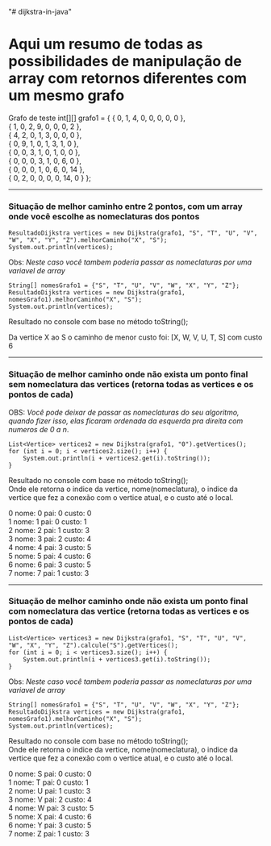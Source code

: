 "# dijkstra-in-java" 

# Aqui um resumo de todas as possibilidades de manipulação de array com retornos diferentes com um mesmo grafo

Grafo de teste
int[][] grafo1 = { { 0, 1, 4, 0, 0, 0, 0, 0 },   
                   { 1, 0, 2, 9, 0, 0, 0, 2 },  
                   { 4, 2, 0, 1, 3, 0, 0, 0 },  
                   { 0, 9, 1, 0, 1, 3, 1, 0 },  
                   { 0, 0, 3, 1, 0, 1, 0, 0 },  
                   { 0, 0, 0, 3, 1, 0, 6, 0 },  
                   { 0, 0, 0, 1, 0, 6, 0, 14 },  
                   { 0, 2, 0, 0, 0, 0, 14, 0 } };
		 
---
    
### Situação de melhor caminho entre 2 pontos, com um array onde você escolhe as nomeclaturas dos pontos

```
ResultadoDijkstra vertices = new Dijkstra(grafo1, "S", "T", "U", "V", "W", "X", "Y", "Z").melhorCaminho("X", "S");
System.out.println(vertices);
```

Obs: *Neste caso você tambem poderia passar as nomeclaturas por uma variavel de array*
```
String[] nomesGrafo1 = {"S", "T", "U", "V", "W", "X", "Y", "Z"};
ResultadoDijkstra vertices = new Dijkstra(grafo1, nomesGrafo1).melhorCaminho("X", "S");
System.out.println(vertices);
```

Resultado no console com base no método toString();

Da vertice X ao S o caminho de menor custo foi: [X, W, V, U, T, S] com custo 6

---

### Situação de melhor caminho onde não exista um ponto final **sem nomeclatura** das vertices (retorna todas as vertices e os pontos de cada)

OBS: *Você pode deixar de passar as nomeclaturas do seu algoritmo, quando fizer isso, elas ficaram ordenada da esquerda pra direita com numeros de 0 a n*.

```
List<Vertice> vertices2 = new Dijkstra(grafo1, "0").getVertices();
for (int i = 0; i < vertices2.size(); i++) {
    System.out.println(i + vertices2.get(i).toString());
}
```

Resultado no console com base no método toString();  
Onde ele retorna o indice da vertice, nome(nomeclatura), o indice da vertice que fez a conexão com o vertice atual, e o custo até o local.

0		 nome: 0 		 pai: 0		 custo: 0  
1		 nome: 1 		 pai: 0		 custo: 1  
2		 nome: 2 		 pai: 1		 custo: 3  
3		 nome: 3 		 pai: 2		 custo: 4  
4		 nome: 4 		 pai: 3		 custo: 5  
5		 nome: 5 		 pai: 4		 custo: 6  
6		 nome: 6 		 pai: 3		 custo: 5  
7		 nome: 7 		 pai: 1		 custo: 3

---

### Situação de melhor caminho onde não exista um ponto final **com nomeclatura** das vertice (retorna todas as vertices e os pontos de cada)

```
List<Vertice> vertices3 = new Dijkstra(grafo1, "S", "T", "U", "V", "W", "X", "Y", "Z").calcule("S").getVertices();
for (int i = 0; i < vertices3.size(); i++) {
    System.out.println(i + vertices3.get(i).toString());
}
```

Obs: *Neste caso você tambem poderia passar as nomeclaturas por uma variavel de array*
```
String[] nomesGrafo1 = {"S", "T", "U", "V", "W", "X", "Y", "Z"};
ResultadoDijkstra vertices = new Dijkstra(grafo1, nomesGrafo1).melhorCaminho("X", "S");
System.out.println(vertices);
```

Resultado no console com base no método toString();  
Onde ele retorna o indice da vertice, nome(nomeclatura), o indice da vertice que fez a conexão com o vertice atual, e o custo até o local.

0		 nome: S 		 pai: 0		 custo: 0  
1		 nome: T 		 pai: 0		 custo: 1  
2		 nome: U 		 pai: 1		 custo: 3  
3		 nome: V 		 pai: 2		 custo: 4  
4		 nome: W 		 pai: 3		 custo: 5  
5		 nome: X 		 pai: 4		 custo: 6  
6		 nome: Y 		 pai: 3		 custo: 5  
7		 nome: Z 		 pai: 1		 custo: 3
